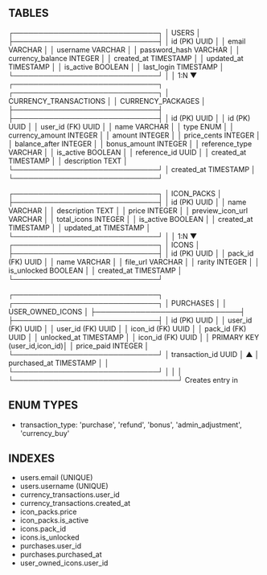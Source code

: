 ## TABLES

┌─────────────────────────────┐
│ USERS │
├─────────────────────────────┤
│ id (PK) UUID │
│ email VARCHAR │
│ username VARCHAR │
│ password_hash VARCHAR │
│ currency_balance INTEGER │
│ created_at TIMESTAMP │
│ updated_at TIMESTAMP │
│ is_active BOOLEAN │
│ last_login TIMESTAMP │
└─────────────────────────────┘
│
│ 1:N
▼
┌─────────────────────────────┐ ┌─────────────────────────────┐
│ CURRENCY_TRANSACTIONS │ │ CURRENCY_PACKAGES │
├─────────────────────────────┤ ├─────────────────────────────┤
│ id (PK) UUID │ │ id (PK) UUID │
│ user_id (FK) UUID │ │ name VARCHAR │
│ type ENUM │ │ currency_amount INTEGER │
│ amount INTEGER │ │ price_cents INTEGER │
│ balance_after INTEGER │ │ bonus_amount INTEGER │
│ reference_type VARCHAR │ │ is_active BOOLEAN │
│ reference_id UUID │ │ created_at TIMESTAMP │
│ description TEXT │ └─────────────────────────────┘
│ created_at TIMESTAMP │
└─────────────────────────────┘

┌─────────────────────────────┐
│ ICON_PACKS │
├─────────────────────────────┤
│ id (PK) UUID │
│ name VARCHAR │
│ description TEXT │
│ price INTEGER │
│ preview_icon_url VARCHAR │
│ total_icons INTEGER │
│ is_active BOOLEAN │
│ created_at TIMESTAMP │
│ updated_at TIMESTAMP │
└─────────────────────────────┘
│
│ 1:N
▼
┌─────────────────────────────┐
│ ICONS │
├─────────────────────────────┤
│ id (PK) UUID │
│ pack_id (FK) UUID │
│ name VARCHAR │
│ file_url VARCHAR │
│ rarity INTEGER │
│ is_unlocked BOOLEAN │
│ created_at TIMESTAMP │
└─────────────────────────────┘

┌─────────────────────────────┐ ┌─────────────────────────────┐
│ PURCHASES │ │ USER_OWNED_ICONS │
├─────────────────────────────┤ ├─────────────────────────────┤
│ id (PK) UUID │ │ user_id (FK) UUID │
│ user_id (FK) UUID │ │ icon_id (FK) UUID │
│ pack_id (FK) UUID │ │ unlocked_at TIMESTAMP │
│ icon_id (FK) UUID │ │ PRIMARY KEY (user_id,icon_id)│
│ price_paid INTEGER │ └─────────────────────────────┘
│ transaction_id UUID │ ▲
│ purchased_at TIMESTAMP │ │
└─────────────────────────────┘ │
│ │
└─────────────────────────────────┘
Creates entry in

## ENUM TYPES

- transaction_type: 'purchase', 'refund', 'bonus', 'admin_adjustment', 'currency_buy'

## INDEXES

- users.email (UNIQUE)
- users.username (UNIQUE)
- currency_transactions.user_id
- currency_transactions.created_at
- icon_packs.price
- icon_packs.is_active
- icons.pack_id
- icons.is_unlocked
- purchases.user_id
- purchases.purchased_at
- user_owned_icons.user_id
